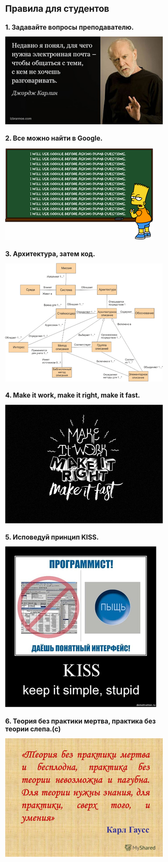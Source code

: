 # Правила для студентов

## 1. Задавайте вопросы преподавателю.
![](images/Karlin.jpg)

## 2. Все можно найти в Google.
![](images/googlethat.gif)

## 3. Архитектура, затем код.
![](images/arch.png)

## 4. Make it work, make it right, make it fast.
![](images/makeit.png)
## 5. Исповедуй принцип KISS.
![](images/kiss.jpg)
## 6. Теория без практики мертва, практика без теории слепа.(с)
![](images/gauss.jpg)